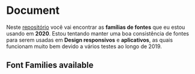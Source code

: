 # Document
Neste [repositório](https://github.com/marcelograciolli/Fonts) você vai encontrar as **famílias de fontes** que eu estou usando em **2020**. Estou tentando manter uma boa consistência de fontes para serem usadas em **Design responsivos** e **aplicativos**, as quais funcionam muito bem devido a vários testes ao longo de 2019.

## Font Families available

